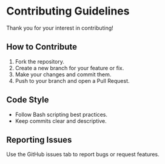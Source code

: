 # Contributing Guidelines

Thank you for your interest in contributing!

## How to Contribute
1. Fork the repository.
2. Create a new branch for your feature or fix.
3. Make your changes and commit them.
4. Push to your branch and open a Pull Request.

## Code Style
- Follow Bash scripting best practices.
- Keep commits clear and descriptive.

## Reporting Issues
Use the GitHub issues tab to report bugs or request features.
